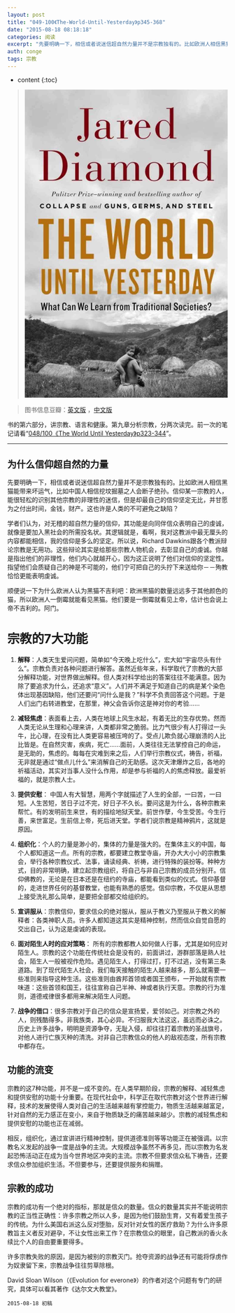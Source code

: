 ```yaml
---
layout: post
title: "049-100《The-World-Until-Yesterday》p345-368"
date: "2015-08-18 08:18:18"
categories: 阅读
excerpt: "先要明确一下，相信或者说迷信超自然力量并不是宗教独有的。比如欧洲人相信黑猫能带来坏运气，比如中国人相信挖坟掘墓之人会断子绝孙。信仰某一宗教的人，能很轻松的识别其他宗教的非理性的迷信，但是却最自己的信仰坚定无比，并甘愿为之付出时间，金钱，财产。这也许是人类的不可避免之缺陷"
auth: conge
tags: 宗教
---
```

* content
{:toc}

> ![the-world-until-yesterday-cover](/assets/images/阅读/118382-16b95d8066e4737a.jpg)

> 图书信息豆瓣：[英文版](http://book.douban.com/subject/10955437/) ，[中文版](http://book.douban.com/subject/25908573/)

书的第六部分，讲宗教、语言和健康。第九章分析宗教，分两次读完。前一次的笔记请看“[048/100《The World Until Yesterday》p323-344](http://www.jianshu.com/p/8d04fb78023d)”。

----

## 为什么信仰超自然的力量

先要明确一下，相信或者说迷信超自然力量并不是宗教独有的。比如欧洲人相信黑猫能带来坏运气，比如中国人相信挖坟掘墓之人会断子绝孙。信仰某一宗教的人，能很轻松的识别其他宗教的非理性的迷信，但是却最自己的信仰坚定无比，并甘愿为之付出时间，金钱，财产。这也许是人类的不可避免之缺陷？

学者们认为，对无稽的超自然力量的信仰，其功能是向同伴信众表明自己的虔诚，就像是要加入黑社会的所需投名状。其逻辑就是，看啊，我对这教派中最无厘头的内容都能相信，我的信仰是多么的坚定。所以说，Richard Dawkins跟各个教派辩论宗教是无用功。这些辩论其实是给那些宗教人物机会，去彰显自己的虔诚。你越是指出他们的非理性，他们内心就越开心，因为这正说明了他们对信仰的坚定性。指望他们会质疑自己的神是不可能的，他们宁可把自己的头拧下来送给你－－殉教恰恰更能表明虔诚。

顺便说一下为什么欧洲人认为黑猫不吉利吧：欧洲黑猫的数量远远多于其他颜色的猫，所以欧洲人一倒霉就能看见黑猫。他们要是一倒霉就看见上帝，估计也会说上帝不吉利的。阿门。

# 宗教的7大功能

1. **解释**：人类天生爱问问题，简单如“今天晚上吃什么”，宏大如“宇宙尽头有什么”。宗教负责对各种问题进行解答。虽然近些年来，科学取代了宗教的大部分解释功能，对世界做出解释。但人类对科学给出的答案往往不能满意。因为除了要追求为什么，还追求“意义”。人们并不满足于知道自己的病是某个染色体出现基因缺陷，他们还要问“问什么是我？”科学不负责回答这个问题。于是人们出门右转进教堂，在那里，神父会告诉你这是神对你的考验……

2. **减轻焦虑**：表面看上去，人类在地球上风生水起，有着无比的生存优势。然而人类无论从生理和心理来讲，人类都非常之脆弱。比力气很少有人打得过一头牛，比心理，在没有比人类更容易被压垮的了。受点儿欺负就心理崩溃的人比比皆是。在自然灾害，疾病，死亡……面前，人类往往无法掌控自己的命运，是无助的，焦虑的。每每在灾难到来之后，人们举行宗教仪式，祷告，祈福，无非就是通过“做点儿什么”来消解自己的无助感。这次天津爆炸之后，各地的祈福活动，其实对当事人没什么作用，却是参与祈福的人的焦虑释放。最爱祈福的，就是宗教人士。

3. **提供安慰**： 中国人有大智慧，用两个字就描述了人生的全部，一曰苦，一曰短。人生苦短，苦日子过不完，好日子不久长。要问这是为什么，各种宗教来帮忙。有的发明前生来世，有的描绘地狱天堂。前世作孽，今生受苦。今生行善，来世富足。生前信上帝，死后进天堂。学者们说宗教是精神鸦片，这就是原因。

4. **组织化**：个人的力量是渺小的，集体的力量是强大的。在集体主义的中国，每个人都知道这一点。所有的宗教，都要建立教堂寺庙，开办大大小小的宗教集会，举行各种宗教仪式、法事，诵读经典、祈祷，进行特殊的装扮等。种种方式，目的非常明确，建立起宗教组织，将自己与非自己宗教的成员分别开。信仰佛教的，无论是在日本还是在纽约的寺庙，都能看到类似的仪式。信仰基督的，走进世界任何的基督教堂，也能有熟悉的感觉。信仰宗教，不仅是从思想上接受洗礼那么简单，是要把全部都交给组织的。

5. **宣讲服从**：宗教信仰，要求信众的绝对服从，服从于教义乃至服从于教义的解释者：各类神职人员。许多人都知道这其实是精神控制，然而信众自觉自愿的交出自己，认为这是虔诚的表现。

6. **面对陌生人时的应对策略**： 所有的宗教都教人如何做人行事，尤其是如何应对陌生人。宗教的这个功能在传统社会是没有的，前面讲过，游群部落是熟人社会，陌生人一般被视作危险。遇见陌生人，打得过打，打不过逃，没有第三条道路。到了现代陌生人社会，我们每天接触的陌生人越来越多，那么就需要一些准则来指导这种生活。这些准则由酋邦首领或者国王颁布，一开始就有宗教味道：这些首领和国王，往往宣称自己半神、神或者执行天意。宗教的行为准则，道德戒律很多都用来解决陌生人问题。

7. **战争的借口**：很多宗教对于自己的信众是宣扬爱，爱邻如己。对宗教之外的人，则残酷得多。非我族类，其心必异。不归服我大法这这，虽远而必诛之。历史上许多战争，明明是资源争夺，无耻入侵，却往往打着宗教的圣战旗号，对他人进行亡族灭种的清洗。对非自己宗教信众的他人的敌视态度，所有宗教中都存在。

## 功能的流变

宗教的这7种功能，并不是一成不变的。在人类早期阶段，宗教的解释、减轻焦虑和提供安慰的功能十分重要。在现代社会中，科学正在取代宗教对这个世界进行解释，技术的发展使得人类对自己的生活越来越有掌控能力，物质生活越来越富足，针对自然的无力感正在变小，来自于物质缺乏的痛苦越来越少。宗教的减轻焦虑和提供安慰的功能也正在减弱。

相反，组织化，通过宣讲进行精神控制，提供道德准则等等功能正在被强调。以宗教名义发起的战争一度是战争的主流。大规模战争虽然不再多见，而以宗教为名发起恐怖活动正在成为当今世界地区冲突的主流。宗教不但要求信众私下祷告，还要求信众参加组织生活。不但要参与，还要提供服务和捐赠。

## 宗教的成功

宗教的成功有一个绝对的指标，那就是信众的数量。信众的数量其实并不能说明宗教的正当性正确性：许多宗教之所以人多，是因为他们鼓励生育，又有着爱生孩子的传统。为什么美国右派这么反对堕胎，反对针对女性的医疗救助？为什么许多原教旨主义者反对避孕，不让女性出来工作？在宗教信众的眼里，自己教派的香火永续比个人的自由要重要得多。

许多宗教失败的原因，是因为被别的宗教灭门。抢夺资源的战争还有可能将俘虏作为奴隶留下来，宗教战争往往剪草除根。

David Sloan Wilson（《Evolution for everone》）的作者对这个问题有专门的研究，具体可以看其著作《达尔文大教堂》。

```
2015-08-18 初稿
```
